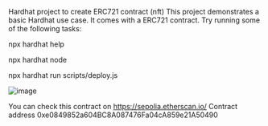   Hardhat project to create ERC721 contract (nft)
This project demonstrates a basic Hardhat use case. It comes with a ERC721 contract. Try running some of the following tasks:

npx hardhat help

npx hardhat node

npx hardhat run scripts/deploy.js

![image](https://github.com/Armani7777/blockchain_3rd_assignment_hardhat/assets/134958781/361de901-c0b7-4389-925f-9cdebb10895c)

You can check this contract on https://sepolia.etherscan.io/ Contract address 0xe0849852a604BC8A087476Fa04cA859e21A50490
